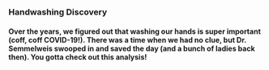 ### Handwashing Discovery
#### Over the years, we figured out that washing our hands is super important  (coff, coff COVID-19!). There was a time when we had no clue, but Dr. Semmelweis swooped in and saved the day (and a bunch of ladies back then). You gotta check out this analysis!
